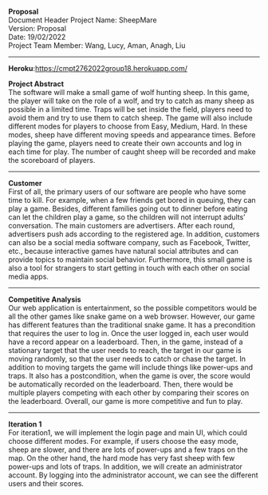**Proposal**  
Document Header 
Project Name: SheepMare  
Version: Proposal  
Date: 19/02/2022  
Project Team Member: Wang, Lucy, Aman, Anagh, Liu

----------
**Heroku**:https://cmpt2762022group18.herokuapp.com/

**Project Abstract**    
The software will make a small game of wolf hunting sheep. In this game, the player will take on the role of a wolf, and try to catch as many sheep as possible in a limited time. Traps will be set inside the field, players need to avoid them and try to use them to catch sheep. The game will also include different modes for players to choose from Easy, Medium, Hard. In these modes, sheep have different moving speeds and appearance times. Before playing the game, players need to create their own accounts and log in each time for play. The number of caught sheep will be recorded and make the scoreboard of players. 

----------

**Customer**    
First of all, the primary users of our software are people who have some time to kill. For example, when a few friends get bored in queuing, they can play a game. Besides, different families going out to dinner before eating can let the children play a game, so the children will not interrupt adults’ conversation. The main customers are advertisers. After each round, advertisers push ads according to the registered age. In addition, customers can also be a social media software company, such as Facebook, Twitter, etc., because interactive games have natural social attributes and can provide topics to maintain social behavior. Furthermore, this small game is also a tool for strangers to start getting in touch with each other on social media apps.

----------

**Competitive Analysis**    
Our web application is entertainment, so the possible competitors would be all the other games like snake game on a web browser. However, our game has different features than the traditional snake game. It has a precondition that requires the user to log in. Once the user logged in, each user would have a record appear on a leaderboard. Then, in the game, instead of a stationary target that the user needs to reach, the target in our game is moving randomly, so that the user needs to catch or chase the target. In addition to moving targets the game will include things like power-ups and traps. It also has a postcondition, when the game is over, the score would be automatically recorded on the leaderboard. Then, there would be multiple players competing with each other by comparing their scores on the leaderboard. Overall, our game is more competitive and fun to play.

----------

**Iteration 1**    
For iteration1, we will implement the login page and main UI, which could choose different modes. For example, if users choose the easy mode, sheep are slower, and there are lots of power-ups and a few traps on the map. On the other hand, the hard mode has very fast sheep with few power-ups and lots of traps. In addition, we will create an administrator account. By logging into the administrator account, we can see the different users and their scores.


